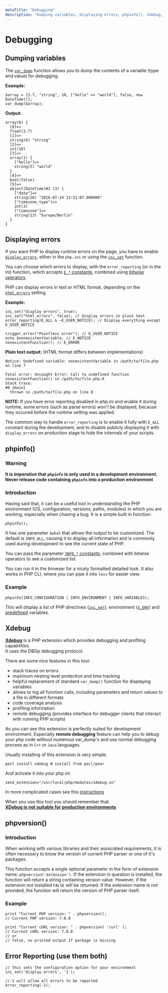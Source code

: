 ```yaml
---
metaTitle: "Debugging"
description: "Dumping variables, Displaying errors, phpinfo(), Xdebug, phpversion(), Error Reporting (use them both)"
---
```


# Debugging



## Dumping variables


The [`var_dump`](http://php.net/manual/en/function.var-dump.php) function allows you to dump the contents of a variable (type and value) for debugging.

**Example:**

```
$array = [3.7, "string", 10, ["hello" => "world"], false, new DateTime()];
var_dump($array);

```

**Output:**

```
array(6) {
  [0]=>
  float(3.7)
  [1]=>
  string(6) "string"
  [2]=>
  int(10)
  [3]=>
  array(1) {
    ["hello"]=>
    string(5) "world"
  }
  [4]=>
  bool(false)
  [5]=>
  object(DateTime)#1 (3) {
    ["date"]=>
    string(26) "2016-07-24 13:51:07.000000"
    ["timezone_type"]=>
    int(3)
    ["timezone"]=>
    string(13) "Europe/Berlin"
  }
}

```



## Displaying errors


If you want PHP to display runtime errors on the page, you have to enable [`display_errors`](http://php.net/manual/en/errorfunc.configuration.php#ini.display-errors), either in the `php.ini` or using the [`ini_set`](http://php.net/manual/en/function.ini-set.php) function.

You can choose which errors to display, with the `error_reporting` (or in the ini) function, which accepts [`E_*` constants](http://php.net/manual/en/errorfunc.constants.php), combined using [bitwise operators](http://php.net/manual/en/language.operators.bitwise.php).

PHP can display errors in text or HTML format, depending on the [`html_errors`](http://php.net/manual/en/errorfunc.configuration.php#ini.html-errors) setting.

**Example:**

```
ini_set("display_errors", true);
ini_set("html_errors", false); // Display errors in plain text
error_reporting(E_ALL & ~E_USER_NOTICE); // Display everything except E_USER_NOTICE

trigger_error("Pointless error"); // E_USER_NOTICE
echo $nonexistentVariable; // E_NOTICE
nonexistentFunction(); // E_ERROR

```

**Plain text output:** (HTML format differs between implementations)

```
Notice: Undefined variable: nonexistentVariable in /path/to/file.php on line 7

Fatal error: Uncaught Error: Call to undefined function nonexistentFunction() in /path/to/file.php:8
Stack trace:
#0 {main}
  thrown in /path/to/file.php on line 8

```

> 
**NOTE:** If you have error reporting disabled in php.ini and enable it during runtime, some errors (such as parse errors) won't be displayed, because they occured before the runtime setting was applied.


The common way to handle `error_reporting` is to enable it fully with `E_ALL` constant during the development, and to disable publicly displaying it with `display_errors` on production stage to hide the internals of your scripts.



## phpinfo()


### Warning

**It is imperative that `phpinfo` is only used in a development environment. Never release code containing `phpinfo` into a production environment**

### Introduction

Having said that, it  can be a useful tool in understanding the PHP environment (OS, configuration, versions, paths, modules) in which you are working, especially when chasing a bug. It is a simple built in function:

```
phpinfo();

```

It has one parameter `$what` that allows the output to be customized. The default is `INFO_ALL`, causing it to display all information and is commonly used during development to see the current state of PHP.

You can pass the parameter [`INFO_*` constants](http://php.net/manual/en/function.phpinfo.php#refsect1-function.phpinfo-parameters), combined with bitwise operators to see a customized list.

You can run it in the browser for a nicely formatted detailed look. It also works in PHP CLI, where you can pipe it into `less` for easier view.

### Example

```
phpinfo(INFO_CONFIGURATION | INFO_ENVIRONMENT | INFO_VARIABLES);

```

This will display a list of PHP directives ([`ini_get`](http://php.net/manual/en/function.ini-get.php)), environment ([`$_ENV`](http://php.net/manual/en/reserved.variables.environment.php)) and [predefined](http://php.net/manual/en/language.variables.predefined.php) variables.



## Xdebug


[**Xdebug**](https://xdebug.org) is a PHP extension which provides debugging and profiling capabilities. <br>It uses the DBGp debugging protocol.

There are some nice features in this tool:

- stack traces on errors
- maximum nesting level protection and time tracking
- helpful replacement of standard `var_dump()` function for displaying variables
- allows to log all function calls, including parameters and return values to a file in different formats
- code coverage analysis
- profiling information
- remote debugging (provides interface for debugger clients that interact with running PHP scripts)

As you can see this extension is perfectly suited for development environment. Especially **remote debugging** feature can help you to debug your php code without numerous var_dump's and use normal debugging process as in `C++` or `Java` languages.

Usually installing of this extension is very simple:

```
pecl install xdebug # install from pecl/pear

```

And activate it into your php.ini:

```
zend_extension="/usr/local/php/modules/xdebug.so"

```

In more complicated cases see this [instructions](https://xdebug.org/docs/install)

When you use this tool you should remember that:<br>
[**XDebug is not suitable for production environments**](http://stackoverflow.com/a/3522356/2253302)



## phpversion()


### **Introduction**

When working with various libraries and their associated requirements, it is often necessary to know the version of current PHP parser or one of it's packages.

This function accepts a single optional parameter in the form of extension name: `phpversion('extension')`. If the extension in question is installed, the function will return a string containing version value. However, if the extension not installed `FALSE` will be returned. If the extension name is not provided, the function will return the version of PHP parser itself.

### **Example**

```
print "Current PHP version: " . phpversion();
// Current PHP version: 7.0.8

print "Current cURL version: " . phpversion( 'curl' );
// Current cURL version: 7.0.8
// or
// false, no printed output if package is missing

```



## Error Reporting (use them both)


```
// this sets the configuration option for your environment
ini_set('display_errors', '1');

//-1 will allow all errors to be reported
error_reporting(-1);

```

